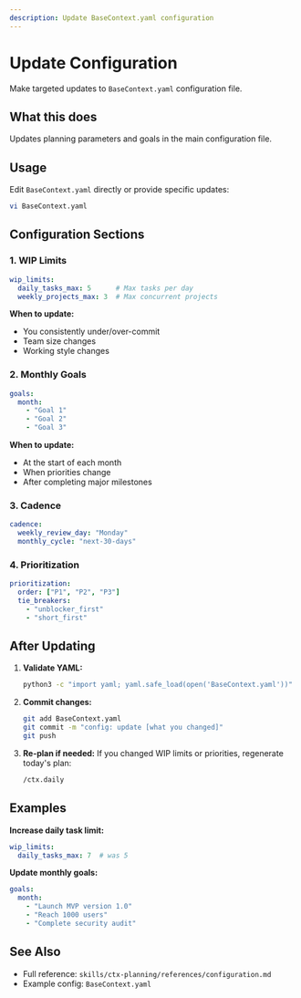 ```yaml
---
description: Update BaseContext.yaml configuration
---
```


# Update Configuration

Make targeted updates to `BaseContext.yaml` configuration file.

## What this does

Updates planning parameters and goals in the main configuration file.

## Usage

Edit `BaseContext.yaml` directly or provide specific updates:

```bash
vi BaseContext.yaml
```

## Configuration Sections

### 1. WIP Limits

```yaml
wip_limits:
  daily_tasks_max: 5      # Max tasks per day
  weekly_projects_max: 3  # Max concurrent projects
```

**When to update:**
- You consistently under/over-commit
- Team size changes
- Working style changes

### 2. Monthly Goals

```yaml
goals:
  month:
    - "Goal 1"
    - "Goal 2"
    - "Goal 3"
```

**When to update:**
- At the start of each month
- When priorities change
- After completing major milestones

### 3. Cadence

```yaml
cadence:
  weekly_review_day: "Monday"
  monthly_cycle: "next-30-days"
```

### 4. Prioritization

```yaml
prioritization:
  order: ["P1", "P2", "P3"]
  tie_breakers:
    - "unblocker_first"
    - "short_first"
```

## After Updating

1. **Validate YAML:**
   ```bash
   python3 -c "import yaml; yaml.safe_load(open('BaseContext.yaml'))"
   ```

2. **Commit changes:**
   ```bash
   git add BaseContext.yaml
   git commit -m "config: update [what you changed]"
   git push
   ```

3. **Re-plan if needed:**
   If you changed WIP limits or priorities, regenerate today's plan:
   ```bash
   /ctx.daily
   ```

## Examples

**Increase daily task limit:**
```yaml
wip_limits:
  daily_tasks_max: 7  # was 5
```

**Update monthly goals:**
```yaml
goals:
  month:
    - "Launch MVP version 1.0"
    - "Reach 1000 users"
    - "Complete security audit"
```

## See Also

- Full reference: `skills/ctx-planning/references/configuration.md`
- Example config: `BaseContext.yaml`
